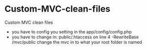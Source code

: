 # Custom-MVC-clean-files
Custom MVC clean files

- you have to config you setting in the app/config/config.php
- you have to change in: public/.htaccess on line 4
        -RewriteBase /mvc/public change the mvc in to what your root folder is named
